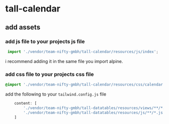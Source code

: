 # tall-calendar

## add assets

### add js file to your projects js file
    
```js
 import './vendor/team-nifty-gmbh/tall-calendar/resources/js/index';
```

i recommend adding it in the same file you import alpine.

### add css file to your projects css file

```css
@import './vendor/team-nifty-gmbh/tall-calendar/resources/css/calendar.css';
```

add the following to your `tailwind.config.js` file

```js
    content: [
        './vendor/team-nifty-gmbh/tall-datatables/resources/views/**/*.blade.php',
        './vendor/team-nifty-gmbh/tall-datatables/resources/js/**/*.js',
    ]
```
